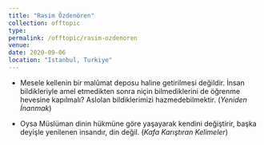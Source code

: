 ```yaml
---
title: "Rasim Özdenören"
collection: offtopic
type: 
permalink: /offtopic/rasim-ozdenoren
venue: 
date: 2020-09-06
location: "Istanbul, Turkiye"
---
```


* Mesele kellenin bir malûmat deposu haline getirilmesi değildir. İnsan bildikleriyle amel etmedikten sonra niçin bilmediklerini de öğrenme hevesine kapılmalı? Aslolan bildiklerimizi hazmedebilmektir. (_Yeniden İnanmak_)

* Oysa Müslüman dinin hükmüne göre yaşayarak kendini değiştirir, başka deyişle yenilenen insandır, din değil. (_Kafa Karıştıran Kelimeler_)